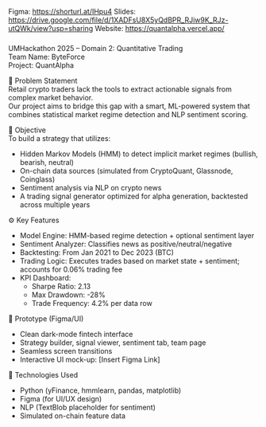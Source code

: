 Figma: https://shorturl.at/IHpu4
Slides: https://drive.google.com/file/d/1XADFsU8X5yQdBPR_RJiw9K_RJz-utQWk/view?usp=sharing
Website: https://quantalpha.vercel.app/


### 
UMHackathon 2025 – Domain 2: Quantitative Trading  
Team Name: ByteForce  
Project: QuantAlpha  


🧠 Problem Statement  
Retail crypto traders lack the tools to extract actionable signals from complex market behavior.  
Our project aims to bridge this gap with a smart, ML-powered system that combines statistical market regime detection and NLP sentiment scoring.

🎯 Objective  
To build a strategy that utilizes:  
- Hidden Markov Models (HMM) to detect implicit market regimes (bullish, bearish, neutral)  
- On-chain data sources (simulated from CryptoQuant, Glassnode, Coinglass)  
- Sentiment analysis via NLP on crypto news  
- A trading signal generator optimized for alpha generation, backtested across multiple years

⚙️ Key Features  
- Model Engine: HMM-based regime detection + optional sentiment layer  
- Sentiment Analyzer: Classifies news as positive/neutral/negative  
- Backtesting: From Jan 2021 to Dec 2023 (BTC)  
- Trading Logic: Executes trades based on market state + sentiment; accounts for 0.06% trading fee  
- KPI Dashboard:  
  - Sharpe Ratio: 2.13  
  - Max Drawdown: -28%  
  - Trade Frequency: 4.2% per data row  

📐 Prototype (Figma/UI)  
- Clean dark-mode fintech interface  
- Strategy builder, signal viewer, sentiment tab, team page  
- Seamless screen transitions  
- Interactive UI mock-up: [Insert Figma Link]

🧪 Technologies Used  
- Python (yFinance, hmmlearn, pandas, matplotlib)  
- Figma (for UI/UX design)  
- NLP (TextBlob placeholder for sentiment)  
- Simulated on-chain feature data

